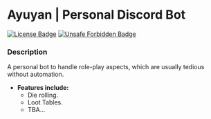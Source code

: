 # Ayuyan | Personal Discord Bot
[![License Badge](https://img.shields.io/badge/License-GPL3.0-blue.svg)](https://github.com/OverzealousLotus/ayuyan/blob/main/LICENSE)
[![Unsafe Forbidden Badge](https://img.shields.io/badge/Unsafe-Forbidden-success.svg)](https://github.com/rust-secure-code/safety-dance/)


### Description
A personal bot to handle role-play aspects, which are usually tedious without automation.
- **Features include:**
    - Die rolling.
    - Loot Tables.
    - TBA...



